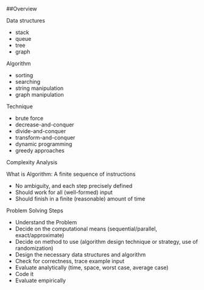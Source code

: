 ##Overview

Data structures
 - stack
 - queue
 - tree
 - graph

Algorithm
 - sorting
 - searching
 - string manipulation
 - graph manipulation

Technique
 - brute force
 - decrease-and-conquer
 - divide-and-conquer
 - transform-and-conquer
 - dynamic programming
 - greedy approaches

Complexity Analysis


What is Algorithm: A finite sequence of instructions
 - No ambiguity, and each step precisely defined
 - Should work for all (well-formed) input
 - Should finish in a finite (reasonable) amount of time


Problem Solving Steps
 - Understand the Problem
 - Decide on the computational means (sequential/parallel, exact/approximate)
 - Decide on method to use (algorithm design technique or strategy, use of randomization)
 - Design the necessary data structures and algorithm
 - Check for correctness, trace example input
 - Evaluate analytically (time, space, worst case, average case)
 - Code it
 - Evaluate empirically

